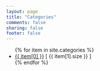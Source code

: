 ```yaml
---
layout: page
title: "Categories"
comments: false
sharing: false
footer: false
---
```

<!-- http://vigodome.com/blog/2011/12/22/show-categories-and-post-count-in-octopress/ -->
<!-- http://gangmax.me/blog/2012/05/04/add-about-page-in-octopress/ -->

<ul>
{% for item in site.categories %}
    <li><a href="/blog/categories/{{ item[0] | downcase | replace_first: ' ', '-' }}/">{{ item[0] }}</a> [ {{ item[1].size }} ]</li>
{% endfor %}
</ul>